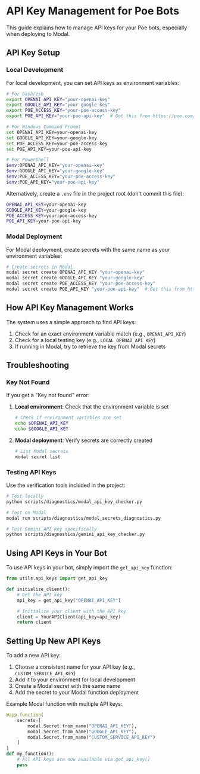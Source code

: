 # API Key Management for Poe Bots

This guide explains how to manage API keys for your Poe bots, especially when deploying to Modal.

## API Key Setup

### Local Development

For local development, you can set API keys as environment variables:

```bash
# For bash/zsh
export OPENAI_API_KEY="your-openai-key"
export GOOGLE_API_KEY="your-google-key"
export POE_ACCESS_KEY="your-poe-access-key"
export POE_API_KEY="your-poe-api-key"  # Get this from https://poe.com/api_key

# For Windows Command Prompt
set OPENAI_API_KEY=your-openai-key
set GOOGLE_API_KEY=your-google-key
set POE_ACCESS_KEY=your-poe-access-key
set POE_API_KEY=your-poe-api-key

# For PowerShell
$env:OPENAI_API_KEY="your-openai-key"
$env:GOOGLE_API_KEY="your-google-key"
$env:POE_ACCESS_KEY="your-poe-access-key"
$env:POE_API_KEY="your-poe-api-key"
```

Alternatively, create a `.env` file in the project root (don't commit this file):

```bash
OPENAI_API_KEY=your-openai-key
GOOGLE_API_KEY=your-google-key
POE_ACCESS_KEY=your-poe-access-key
POE_API_KEY=your-poe-api-key
```

### Modal Deployment

For Modal deployment, create secrets with the same name as your environment variables:

```bash
# Create secrets in Modal
modal secret create OPENAI_API_KEY "your-openai-key"
modal secret create GOOGLE_API_KEY "your-google-key"
modal secret create POE_ACCESS_KEY "your-poe-access-key"
modal secret create POE_API_KEY "your-poe-api-key"  # Get this from https://poe.com/api_key
```

## How API Key Management Works

The system uses a simple approach to find API keys:

1. Check for an exact environment variable match (e.g., `OPENAI_API_KEY`)
2. Check for a local testing key (e.g., `LOCAL_OPENAI_API_KEY`)
3. If running in Modal, try to retrieve the key from Modal secrets

## Troubleshooting

### Key Not Found

If you get a "Key not found" error:

1. **Local environment**: Check that the environment variable is set
   ```bash
   # Check if environment variables are set
   echo $OPENAI_API_KEY
   echo $GOOGLE_API_KEY
   ```

2. **Modal deployment**: Verify secrets are correctly created
   ```bash
   # List Modal secrets
   modal secret list
   ```

### Testing API Keys

Use the verification tools included in the project:

```bash
# Test locally
python scripts/diagnostics/modal_api_key_checker.py

# Test on Modal
modal run scripts/diagnostics/modal_secrets_diagnostics.py

# Test Gemini API key specifically
python scripts/diagnostics/gemini_api_key_checker.py
```

## Using API Keys in Your Bot

To use API keys in your bot, simply import the `get_api_key` function:

```python
from utils.api_keys import get_api_key

def initialize_client():
    # Get the API key
    api_key = get_api_key("OPENAI_API_KEY")

    # Initialize your client with the API key
    client = YourAPIClient(api_key=api_key)
    return client
```

## Setting Up New API Keys

To add a new API key:

1. Choose a consistent name for your API key (e.g., `CUSTOM_SERVICE_API_KEY`)
2. Add it to your environment for local development
3. Create a Modal secret with the same name
4. Add the secret to your Modal function deployment

Example Modal function with multiple API keys:

```python
@app.function(
    secrets=[
        modal.Secret.from_name("OPENAI_API_KEY"),
        modal.Secret.from_name("GOOGLE_API_KEY"),
        modal.Secret.from_name("CUSTOM_SERVICE_API_KEY")
    ]
)
def my_function():
    # All API keys are now available via get_api_key()
    pass
```
